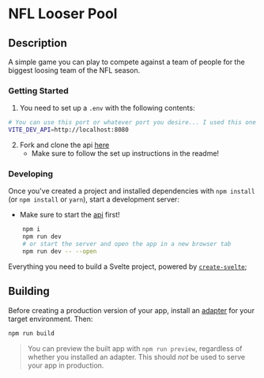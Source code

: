 # NFL Looser Pool

## Description

A simple game you can play to compete against a team of people for the biggest loosing team of the NFL season.

### Getting Started

1. You need to set up a ```.env``` with the following contents:
```bash
# You can use this port or whatever port you desire... I used this one becuase this is what the native api is set up for
VITE_DEV_API=http://localhost:8080
```

2. Fork and clone the api [here](https://github.com/freddysilber/nfl-looser-pool-api)
	* Make sure to follow the set up instructions in the readme!

### Developing

Once you've created a project and installed dependencies with `npm install` (or `npm install` or `yarn`), start a development server:

-   Make sure to start the [api]('https://github.com/freddysilber/nfl-looser-pool-api') first!

```bash
	npm i
	npm run dev
	# or start the server and open the app in a new browser tab
	npm run dev -- --open
```

Everything you need to build a Svelte project, powered by [`create-svelte`](https://github.com/sveltejs/kit/tree/master/packages/create-svelte);

## Building

Before creating a production version of your app, install an [adapter](https://kit.svelte.dev/docs#adapters) for your target environment. Then:

```bash
npm run build
```

> You can preview the built app with `npm run preview`, regardless of whether you installed an adapter. This should _not_ be used to serve your app in production.
